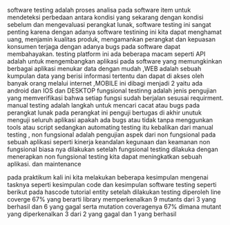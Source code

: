 software testing adalah proses analisa pada software item untuk mendeteksi perbedaan antara kondisi yang sekarang dengan kondisi sebelum dan mengevaluasi perangkat lunak, software testing ini sangat penting karena dengan adanya software testining ini kita dapat menghamat uang, menjamin kualitas produk, mengamankan perangkat dan kepuasan konsumen terjaga dengan adanya bugs pada software dapat membahayakan.
testing platform ini ada beberapa macam seperti API adalah untuk mengembangkan aplikasi pada software yang memungkinkan berbagai aplikasi menukar data dengan mudah ,WEB adalah sebuah kumpulan data yang berisi informasi tertentu dan dapat di akses oleh banyak orang melalui internet  ,MOBILE ini dibagi menjadi 2 yaitu ada android dan IOS dan  DESKTOP 
fungsional testinng adalah jenis pengujian yang memverifikasi bahwa setiap fungsi sudah berjalan sesusai requirment. manual testing adalah langkah untuk mencari cacat atau bugs pada perangkat lunak pada perangkat ini penguji bertugas di akhir unutuk menguji seluruh aplikasi apakah ada bugs atau tidak tanpa menggunkan tools atau script sedangkan automating testing itu kebalikan dari manual testing  , non fungsional adalah pengujian aspek dari non fungsional pada sebuah aplikasi seperti kinerja keandalan kegunaan dan keamanan non fungsional biasa nya dilakukan setelah fungsional testing dilakuka dengan menerapkan non fungsional testing kita dapat meningkatkan sebuah aplikasi.    dan maintenance

pada praktikum kali ini kita melakukan beberapa kesimpulan mengenai tasknya seperti kesimpulan code dan kesimpulan software testing seperti berikut pada hascode tutorial entity setelah dilakukan testing diperoleh line coverge 67% yang berarti library memperkenalkan 9 mutants dari 3 yang berhasil dan 6 yang gagal serta mutation coveragenya 67% dimana mutant yang diperkenalkan 3 dari 2 yang gagal dan 1 yang berhasil